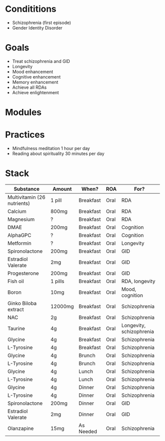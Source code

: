 # Condititions
- Schizophrenia (first episode)
- Gender Identity Disorder

# Goals
- Treat schizophrenia and GID
- Longevity
- Mood enhancement
- Cognitive enhancement
- Memory enhancement
- Achieve all RDAs
- Achieve enlightenment

# Modules

# Practices
- Mindfulness meditation 1 hour per day
- Reading about spirituality 30 minutes per day

# Stack
| Substance     | Amount                  | When?     | ROA        | For?            |
| ------------- | ----------------------- | --------- | ---------- | --------------- |
| Multivitamin (26 nutrients)        | 1 pill | Breakfast | Oral       | RDA             |
| Calcium              | 800mg                   | Breakfast | Oral       | RDA             |
| Magnesium            | ?                       | Breakfast | Oral       | RDA             |
| DMAE             | 200mg                       | Breakfast | Oral       | Cognition       |
| AlphaGPC             | ?                       | Breakfast | Oral       | Cognition       |
| Metformin            | ?                       | Breakfast | Oral       | Longevity       |
| Spironolactone       | 200mg                     | Breakfast | Oral       | GID             |
| Estradiol Valerate   | 2mg                     | Breakfast | Oral       | GID             |
| Progesterone         | 200mg                   | Breakfast | Oral       | GID             |
| Fish oil             | 1 pills                 | Breakfast | Oral       | RDA, longevity  |
| Boron                | 10mg                    | Breakfast | Oral       | Mood, cognition |
| Ginko Biloba extract | 12000mg                 | Breakfast | Oral       | Schizophrenia   |
| NAC                | 2g                    | Breakfast | Oral       | Schizophrenia |
| Taurine                | 4g                    | Breakfast | Oral       | Longevity, schizophrenia |
| Glycine                | 4g                    | Breakfast | Oral       | Schizophrenia |
| L-Tyrosine                | 4g                    | Breakfast | Oral       | Schizophrenia |
| Glycine                | 4g                    | Brunch | Oral       | Schizophrenia |
| L-Tyrosine                | 4g                    | Brunch | Oral       | Schizophrenia |
| Glycine                | 4g                    | Lunch | Oral       | Schizophrenia |
| L-Tyrosine                | 4g                    | Lunch | Oral       | Schizophrenia |
| Glycine                | 4g                    | Dinner | Oral       | Schizophrenia |
| L-Tyrosine                | 4g                    | Dinner | Oral       | Schizophrenia |
| Spironolactone       | 200mg                     | Dinner | Oral       | GID             |
| Estradiol Valerate   | 2mg                     | Dinner     | Oral       | GID             |
| Olanzapine           | 15mg                    | As Needed | Oral       | Schizophrenia   |